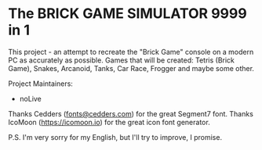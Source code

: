 The BRICK GAME SIMULATOR 9999 in 1
============

This project - an attempt to recreate the "Brick Game" console on a modern PC
as accurately as possible.
Games that will be created: Tetris (Brick Game), Snakes, Arcanoid, Tanks, Car
Race, Frogger and maybe some other.

Project Maintainers:
- noLive

Thanks Cedders (fonts@cedders.com) for the great Segment7 font.
Thanks IcoMoon (https://icomoon.io) for the great icon font generator.

P.S. I'm very sorry for my English, but I'll try to improve, I promise.
